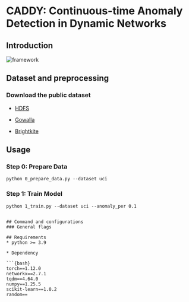 # CADDY: Continuous-time Anomaly Detection in Dynamic Networks
<!--#### -->
## Introduction
![framework](https://github.com/Jie-0828/CADDY/assets/105060483/9c53fa98-7d85-4c49-9a24-4c11cf699764)

## Dataset and preprocessing

### Download the public dataset
* [HDFS](https://doi.org/10.5281/zenodo.1144100)
  
* [Gowalla](https://snap.stanford.edu/data/loc-gowalla.html)
  
* [Brightkite](http://snap.stanford.edu/data/loc-brightkite.html)

## Usage
### Step 0: Prepare Data
```
python 0_prepare_data.py --dataset uci
```

### Step 1: Train Model
```
python 1_train.py --dataset uci --anomaly_per 0.1


## Command and configurations
### General flags

## Requirements
* python >= 3.9

* Dependency

```{bash}
torch==1.12.0
networkx==2.7.1
tqdm==4.64.0
numpy==1.25.5
scikit-learn==1.0.2
random==
```
